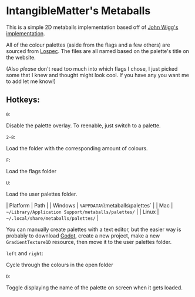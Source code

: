 # IntangibleMatter's Metaballs

This is a simple 2D metaballs implementation based off of [John Wigg's implementation](https://john-wigg.dev/2DMetaballs/).

All of the colour palettes (aside from the flags and a few others) are sourced
from [Lospec](https://lospec.com). The files are all named based on the palette's
title on the website. 

(Also *please* don't read too much into which flags I chose, I just picked some
that I knew and thought might look cool. If you have any you want me to add let
me know!)

## Hotkeys:

`0`:

Disable the palette overlay. To reenable, just switch to a palette.

`2`-`8`:

Load the folder with the corresponding amount of colours.

`F`:

Load the flags folder

`U`:

Load the user palettes folder.

| Platform | Path |
| Windows | `%APPDATA%`\metaballs\palettes\` |
| Mac | `~/Library/Application Support/metaballs/palettes/` |
| Linux | `~/.local/share/metaballs/palettes/` |

You can manually create palettes with a text editor, but the easier way is
probably to download [Godot](https://godotengine.org/), create a new project,
make a new `GradientTexture1D` resource, then move it to the user palettes folder.

`left` and `right`:

Cycle through the colours in the open folder

`D`:

Toggle displaying the name of the palette on screen when it gets loaded.

